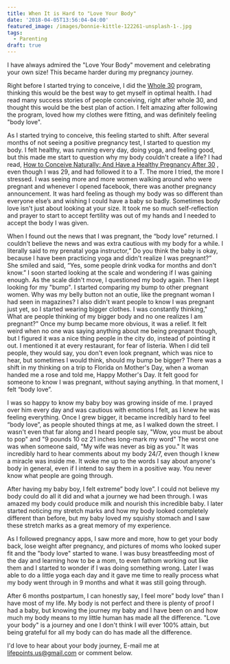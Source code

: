 ```yaml
---
title: When It is Hard to "Love Your Body"
date: '2018-04-05T13:56:04-04:00'
featured_image: /images/bonnie-kittle-122261-unsplash-1-.jpg
tags:
  - Parenting
draft: true
---
```

I have always admired the "Love Your Body" movement and celebrating your own size! This became harder during my pregnancy journey.

Right before I started trying to conceive, I did the [Whole 30](https://www.amazon.com/gp/product/0544609719/ref=as_li_qf_asin_il_tl?ie=UTF8&tag=lifepoints02-20&creative=9325&linkCode=as2&creativeASIN=0544609719&linkId=027c0c2dead2312e74456d2faa1fbb62) program, thinking this would be the best way to get myself in optimal health. I had read many success stories of people conceiving, right after whole 30, and thought this would be the best plan of action. I felt amazing after following the program, loved how my clothes were fitting, and was definitely feeling "body love".

As I started trying to conceive, this feeling started to shift. After several months of not seeing a positive pregnancy test, I started to question my body. I felt healthy, was running every day, doing yoga, and feeling good, but this made me start to question why my body couldn't create a life? I had read, [How to Conceive Naturally: And Have a Healthy Pregnancy After 30](https://www.amazon.com/gp/product/1455534226/ref=as_li_qf_asin_il_tl?ie=UTF8&tag=lifepoints02-20&creative=9325&linkCode=as2&creativeASIN=1455534226&linkId=22fe2708853b973f4bc201dbdc17b40d) , even though I was 29, and had followed it to a T. The more I tried, the more I stressed.  I was seeing more and more women walking around who were pregnant and whenever I opened facebook, there was another pregnancy announcement. It was hard feeling as though my body was so different than everyone else’s and wishing I could have a baby so badly. Sometimes body love isn't just about looking at your size. It took me so much self-reflection and prayer to start to accept fertility was out of my hands and I needed to accept the body I was given.

When I found out the news that I was pregnant, the “body love” returned. I couldn't believe the news and was extra cautious with my body for a while. I literally said to my prenatal yoga instructor,” Do you think the baby is okay, because I have been practicing yoga and didn't realize I was pregnant?” She smiled and said, “Yes, some people drink vodka for months and don't know.” I soon started looking at the scale and wondering if I was gaining enough. As the scale didn't move, I questioned my body again. Then I kept looking for my "bump". I started comparing my bump to other pregnant women. Why was my belly button not an outie, like the pregnant woman I had seen in magazines? I also didn't want people to know I was pregnant just yet, so I started wearing bigger clothes. I was constantly thinking," What are people thinking of my bigger body and no one realizes I am pregnant?" Once my bump became more obvious, it was a relief. It felt weird when no one was saying anything about me being pregnant though, but I figured it was a nice thing people in the city do, instead of pointing it out. I mentioned it at every restaurant, for fear of listeria. When I did tell people, they would say, you don't even look pregnant, which was nice to hear, but sometimes I would think, should my bump be bigger? There was a shift in my thinking on a trip to Florida on Mother's Day, when a woman handed me a rose and told me, Happy Mother's Day. It felt good for someone to know I was pregnant, without saying anything. In that moment, I felt “body love”.

I was so happy to know my baby boy was growing inside of me. I prayed over him every day and was cautious with emotions I felt, as I knew he was feeling everything. Once I grew bigger, it became incredibly hard to feel “body love”, as people shouted things at me, as I walked down the street. I wasn't even that far along and I heard people say, "Wow, you must be about to pop" and "9 pounds 10 oz 21 inches long-mark my word" The worst one was when someone said, "My wife was never as big as you." It was incredibly hard to hear comments about my body 24/7, even though I knew a miracle was inside me. It woke me up to the words I say about anyone's body in general, even if I intend to say them in a positive way. You never know what people are going through.

After having my baby boy, I felt extreme” body love”. I could not believe my body could do all it did and what a journey we had been through. I was amazed my body could produce milk and nourish this incredible baby. I later started noticing my stretch marks and how my body looked completely different than before, but my baby loved my squishy stomach and I saw these stretch marks as a great memory of my experience.

As I followed pregnancy apps, I saw more and more, how to get your body back, lose weight after pregnancy, and pictures of moms who looked super fit and the "body love" started to wane. I was busy breastfeeding most of the day and learning how to be a mom, to even fathom working out like them and I started to wonder if I was doing something wrong. Later I was able to do a little yoga each day and it gave me time to really process what my body went through in 9 months and what it was still going through.

After 6 months postpartum, I can honestly say, I feel more” body love” than I have most of my life. My body is not perfect and there is plenty of proof I had a baby, but knowing the journey my baby and I have been on and how much my body means to my little human has made all the difference. "Love your body" is a journey and one I don't think I will ever 100% attain, but being grateful for all my body can do has made all the difference.

I'd love to hear about your body journey, E-mail me at lifepoints.us@gmail.com or comment below.
